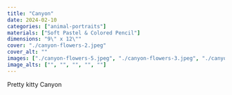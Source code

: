 ```yaml
---
title: "Canyon"
date: 2024-02-10
categories: ["animal-portraits"]
materials: ["Soft Pastel & Colored Pencil"]
dimensions: "9\" x 12\""
cover: "./canyon-flowers-2.jpeg"
cover_alt: ""
images: ["./canyon-flowers-5.jpeg", "./canyon-flowers-3.jpeg", "./canyon-flowers-4.jpeg", "./canyon-flowers-1.jpeg"]
image_alts: ["", "", "", "", ""]
---
```

Pretty kitty Canyon